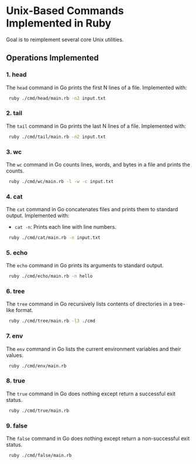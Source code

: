 # Unix-Based Commands Implemented in Ruby
Goal is to reimplement several core Unix utilities.


## Operations Implemented

### 1. head

The `head` command in Go prints the first N lines of a file. Implemented with:
```bash
 ruby ./cmd/head/main.rb -n2 input.txt
```

### 2. tail

The `tail` command in Go prints the last N lines of a file. Implemented with:
```bash
 ruby ./cmd/tail/main.rb -n2 input.txt
```

### 3. wc

The `wc` command in Go counts lines, words, and bytes in a file and prints the counts.
```bash
 ruby ./cmd/wc/main.rb -l -w -c input.txt
```

### 4. cat

The `cat` command in Go concatenates files and prints them to standard output. Implemented with:
- `cat -n`: Prints each line with line numbers.
```bash
 ruby ./cmd/cat/main.rb -n input.txt
```

### 5. echo

The `echo` command in Go prints its arguments to standard output.
```bash
 ruby ./cmd/echo/main.rb -n hello
```

### 6. tree

The `tree` command in Go recursively lists contents of directories in a tree-like format.
```bash
 ruby ./cmd/tree/main.rb -l3 ./cmd
```

### 7. env

The `env` command in Go lists the current environment variables and their values.
```bash
 ruby ./cmd/env/main.rb
```

### 8. true

The `true` command in Go does nothing except return a successful exit status.
```bash
 ruby ./cmd/true/main.rb
```

### 9. false

The `false` command in Go does nothing except return a non-successful exit status.
```bash
 ruby ./cmd/false/main.rb
```
